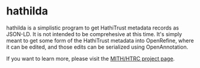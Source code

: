 # hathilda

hathilda is a simplistic program to get HathiTrust metadata records as JSON-LD.
It is not intended to be comprehesive at this time. It's simply meant to 
get some form of the HathiTrust metadata into OpenRefine, where it can be
edited, and those edits can be serialized using OpenAnnotation.

If you want to learn more, please visit the 
[MITH/HTRC project page](http://mith.umd.edu/tag/htrc/).

